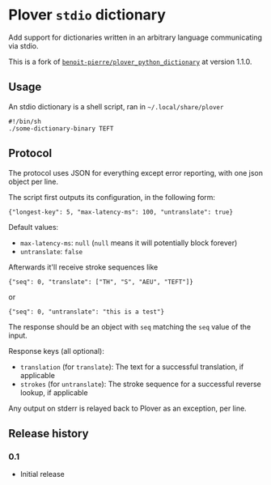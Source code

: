 # Plover `stdio` dictionary

Add support for dictionaries written in an arbitrary language communicating via stdio.

This is a fork of [`benoit-pierre/plover_python_dictionary`][1] at version 1.1.0.


[1]: https://github.com/benoit-pierre/plover_python_dictionary


## Usage

An stdio dictionary is a shell script, ran in `~/.local/share/plover`

```
#!/bin/sh
./some-dictionary-binary TEFT
```

## Protocol
The protocol uses JSON for everything except error reporting, with one json object per line.

The script first outputs its configuration, in the following form:
```
{"longest-key": 5, "max-latency-ms": 100, "untranslate": true}
```

Default values:
* `max-latency-ms`: `null` (`null` means it will potentially block forever)
* `untranslate`: `false`

Afterwards it'll receive stroke sequences like
```
{"seq": 0, "translate": ["TH", "S", "AEU", "TEFT"]}
```
or
```
{"seq": 0, "untranslate": "this is a test"}
```

The response should be an object with `seq` matching the `seq` value of the input.

Response keys (all optional):
* `translation` (for `translate`): The text for a successful translation, if applicable
* `strokes` (for `untranslate`): The stroke sequence for a successful reverse lookup, if applicable

Any output on stderr is relayed back to Plover as an exception, per line.

## Release history

### 0.1
* Initial release
